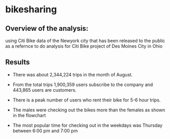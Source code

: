 # bikesharing

## Overview of the analysis:
 using Citi Bike data of the Newyork city that has been released to the public as a refernce to do analysis for Citi Bike project of Des Moines City in Ohio 
 
 ## Results
 
 * There was about 2,344,224 trips in the month of August.

* From the total trips 1,900,359 users subscribe to the company and 443,865 users are customers.

* There is a peak number of users who rent their bike for 5-6 hour trips.

* The males were checking out the bikes more than the females as shown in the flowchart 

* The most popular time for checking out in the weekdays was Thursday between 6:00 pm and 7:00 pm

